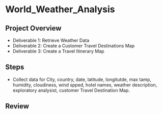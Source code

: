 # World_Weather_Analysis
Project Overview
-
- Deliverable 1: Retrieve Weather Data
- Deliverable 2: Create a Customer Travel Destinations Map
- Deliverable 3: Create a Travel Itinerary Map

Steps
-
- Collect data for City, country, date, latitude, longitutde, max tamp, humidity, cloudiness, wind spped, hotel names, weather description, exploratory analysist, customer Travel Destination Map. 


Review
-
